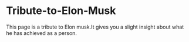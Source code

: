 # Tribute-to-Elon-Musk
This page is a tribute to Elon musk.It gives you a slight insight about what he has achieved as a person. 
